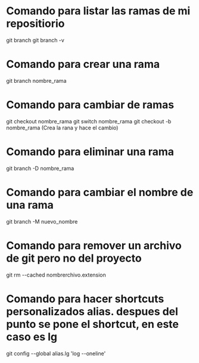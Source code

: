 # Comando para listar las ramas de mi repositiorio

git branch
git branch -v

# Comando para crear una rama

git branch nombre_rama

# Comando para cambiar de ramas

git checkout nombre_rama
git switch nombre_rama
git checkout -b nombre_rama (Crea la rana y hace el cambio)

# Comando para eliminar una rama

git branch -D nombre_rama

# Comando para cambiar el nombre de una rama

git branch  -M nuevo_nombre

# Comando para remover un archivo de git pero no del proyecto

git rm --cached nombrerchivo.extension

# Comando para hacer shortcuts personalizados alias. despues del punto se pone el shortcut, en este caso es lg

git config --global alias.lg 'log --oneline'
